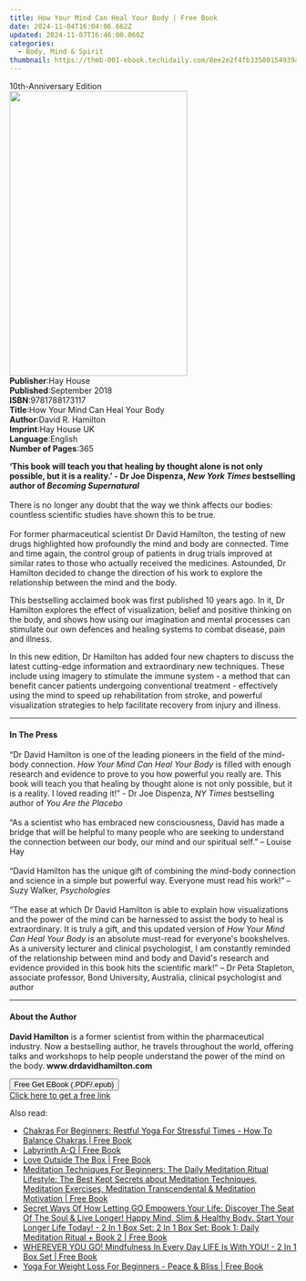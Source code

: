 ```yaml
---
title: How Your Mind Can Heal Your Body | Free Book
date: 2024-11-04T16:04:06.662Z
updated: 2024-11-07T16:46:00.060Z
categories:
  - Body, Mind & Spirit
thumbnail: https://thmb-001-ebook.techidaily.com/8ee2e2f4fb33580154939ac3ed51ae21f464db4b729cc585ccad327ca47566d7.jpg
---
```

<main id="book-container">
  <div class="flex flex-col">
    <div class="book-brief flex-1 py-6 px-4 sm:p-6 md:py-10 md:px-8">
      <!-- brief-->
      <div class="book-brief-main">10th-Anniversary Edition</div>
    </div>
    <div
      class="book-meta-info flex-1 grid gap-4 col-start-1 col-end-3 row-start-1 sm:mb-6 sm:grid-cols-4 lg:gap-6 lg:col-start-2 lg:row-end-6 lg:row-span-6 lg:mb-0"
    >
      <div
        class="book-meta-info-left place-content-center mt-4 p-4 text-sm leading-6 col-start-2 col-span-2 dark:text-slate-400"
      >
        <img
          class="w-full h-500 object-cover rounded-lg sm:h-255 sm:col-span-2 lg:col-span-full"
          src="https://img-001-ebook.techidaily.com/7eec46d2e564aac9e57d87c8d2bd1007c11d83b2be5011e01e796792c49c890b.jpg"
          alt=""
          width="312"
          height="500"
        />
      </div>
      <div
        class="book-meta-info-right mt-2 col-start-1 row-start-2 col-span-3 self-center"
      >
        <!-- meta data  -->
        <div class="flex flex-col px-4 md:px-8">
          <div class="flex-1">
            <strong>Publisher</strong>:<span class="px-2">Hay House</span>
          </div>
          <div class="flex-1">
            <strong>Published</strong>:<span class="px-2">September 2018</span>
          </div>
          <div class="flex-1">
            <strong>ISBN</strong>:<span class="px-2">9781788173117</span>
          </div>
          <div class="flex-1">
            <strong>Title</strong>:<span class="px-2"
              >How Your Mind Can Heal Your Body</span
            >
          </div>
          <div class="flex-1">
            <strong>Author</strong>:<span class="px-2">David R. Hamilton</span>
          </div>
          <div class="flex-1">
            <strong>Imprint</strong>:<span class="px-2">Hay House UK</span>
          </div>
          <div class="flex-1">
            <strong>Language</strong>:<span class="px-2">English</span>
          </div>
          <div class="flex-1">
            <strong>Number of Pages</strong>:<span class="px-2">365</span>
          </div>
        </div>
      </div>
    </div>
    <div class="book-description flex-1 py-6 px-4 sm:p-6 md:py-10 md:px-8">
      <div class="book-description-main">
        <div accordion-content="" id="description">
          <p>
            <b
              >‘This book will teach you that healing by thought alone is not
              only possible, but it is a reality.’ - Dr Joe Dispenza,
              <i>New York Times</i> bestselling author of
              <i>Becoming Supernatural</i><br /></b
            ><br />There is no longer any doubt that the way we think affects
            our bodies: countless scientific studies have shown this to be true.
            <br /><br />For former pharmaceutical scientist Dr David Hamilton,
            the testing of new drugs highlighted how profoundly the mind and
            body are connected. Time and time again, the control group of
            patients in drug trials improved at similar rates to those who
            actually received the medicines. Astounded, Dr Hamilton decided to
            change the direction of his work to explore the relationship between
            the mind and the body.
          </p>
          <p>
            This bestselling acclaimed book was first published 10 years ago. In
            it, Dr Hamilton explores the effect of visualization, belief and
            positive thinking on the body, and shows how using our imagination
            and mental processes can stimulate our own defences and healing
            systems to combat disease, pain and illness.
          </p>
          <p>
            In this new edition, Dr Hamilton has added four new chapters to
            discuss the latest cutting-edge information and extraordinary new
            techniques. These include using imagery to stimulate the immune
            system - a method that can benefit cancer patients undergoing
            conventional treatment - effectively using the mind to speed up
            rehabilitation from stroke, and powerful visualization strategies to
            help facilitate recovery from injury and illness.
          </p>
        </div>
        <div class="accordion-fader"></div>
      </div>
    </div>
    <div class="book-excerpts flex-1 py-6 px-4 sm:p-6 md:py-10 md:px-8">
      <!-- excerpts-->
      <div class="book-excerpts-main">
        <hr />
        <h4 class="placeholder placeholder-heading">
          <span>In The Press</span>
        </h4>
        <p></p>
        <p>
          “Dr David Hamilton is one of the leading pioneers in the field of the
          mind-body connection. <i>How Your Mind Can Heal Your Body</i> is
          filled with enough research and evidence to prove to you how powerful
          you really are. This book will teach you that healing by thought alone
          is not only possible, but it is a reality. I loved reading it!” - Dr
          Joe Dispenza, <i>NY Times</i> bestselling author of
          <i>You Are the Placebo</i><br /><br />
          “As a scientist who has embraced new consciousness, David has made a
          bridge that will be helpful to many people who are seeking to
          understand the connection between our body, our mind and our spiritual
          self.” – Louise Hay<br /><br />
          “David Hamilton has the unique gift of combining the mind-body
          connection and science in a simple but powerful way. Everyone must
          read his work!” – Suzy Walker, <i>Psychologies</i><br /><br />
          “The ease at which Dr David Hamilton is able to explain how
          visualizations and the power of the mind can be harnessed to assist
          the body to heal is extraordinary. It is truly a gift, and this
          updated version of&nbsp;<i>How Your Mind Can Heal Your Body</i
          >&nbsp;is an absolute must-read for everyone's bookshelves. As a
          university lecturer and clinical psychologist, I am constantly
          reminded of the relationship between mind and body and David's
          research and evidence provided in this book hits the scientific mark!”
          – Dr Peta Stapleton, associate professor, Bond University, Australia,
          clinical psychologist and author
        </p>
        <p></p>
      </div>
    </div>
    <div class="book-about-author flex-1 py-6 px-4 sm:p-6 md:py-10 md:px-8">
      <!-- about author-->
      <div class="book-main-author-main">
        <hr />
        <h4 class="placeholder placeholder-heading">
          <span>About the Author</span>
        </h4>
        <p>
          <b>David Hamilton</b>&nbsp;is a former scientist from within the
          pharmaceutical industry. Now a bestselling author, he travels
          throughout the world, offering talks and workshops to help people
          understand the power of the mind on the body.<b
            >&nbsp;www.drdavidhamilton.com</b
          >
        </p>
      </div>
    </div>
    <div class="book-free-get flex-1 py-6 px-4 sm:p-6 md:py-10 md:px-8">
      <button
        id="btn-free-get"
        class="bg-blue-500 hover:bg-blue-700 text-white font-bold py-2 px-4 rounded"
      >
        Free Get EBook (.PDF/.epub)
      </button>
      <div id="countdown-display" class="px-2 text-lg mt-2"></div>
      <a
        id="free-link"
        class="hidden bg-blue-500 hover:bg-blue-700 text-white font-bold py-2 px-4 rounded"
        href="https://www.ebooks.com/en-us/book/96326573/how-your-mind-can-heal-your-body/david-r-hamilton/"
        target="_blank"
        >Click here to get a free link</a
      >
    </div>
    <script>
      let countdownTime = 0;
      let countdownInterval = null;
      document
        .getElementById('btn-free-get')
        .addEventListener('click', startCountdown);
      function startCountdown() {
        countdownTime = new Date().getTime() + 60000 * 3;
        countdownInterval = setInterval(updateCountdown, 1000);
        document.getElementById('btn-free-get').disabled = true;
        document
          .getElementById('btn-free-get')
          .classList.add('bg-gray-500', 'cursor-not-allowed');
      }
      function updateCountdown() {
        let currentTime = new Date().getTime();
        let timeLeft = countdownTime - currentTime;
        let secondsLeft = Math.floor(timeLeft / 1000);
        document.getElementById('countdown-display').innerHTML =
          `Remaining time: ${secondsLeft} seconds.`;
        if (secondsLeft <= 0) {
          clearInterval(countdownInterval);
          document.getElementById('btn-free-get').classList.add('hidden');
          document.getElementById('free-link').classList.remove('hidden');
          document.getElementById('countdown-display').innerHTML = '';
        }
      }
    </script>
  </div>
</main>

<ins class="adsbygoogle"
      style="display:block"
      data-ad-client="ca-pub-7571918770474297"
      data-ad-slot="8358498916"
      data-ad-format="auto"
      data-full-width-responsive="true"></ins>
    

<span class="atpl-alsoreadstyle">Also read:</span>
<div><ul>
<li><a href="https://novels-ebooks.techidaily.com/209848938-9781680328721-chakras-for-beginners-restful-yoga-for-stressful-times-how-to-balance-chakras/"><u>Chakras For Beginners: Restful Yoga For Stressful Times - How To Balance Chakras | Free Book</u></a></li>
<li><a href="https://novels-ebooks.techidaily.com/209849118-9780995735118-labyrinth-a-w/"><u>Labyrinth A-Ω | Free Book</u></a></li>
<li><a href="https://novels-ebooks.techidaily.com/209849098-9789535945208-love-outside-the-box/"><u>Love Outside The Box | Free Book</u></a></li>
<li><a href="https://novels-ebooks.techidaily.com/209848896-9781635017007-meditation-techniques-for-beginners-the-daily-meditation-ritual-lifestyle-the-best-kept-secrets-about-meditation-techniques-meditation-exercises-meditation-tran/"><u>Meditation Techniques For Beginners: The Daily Meditation Ritual Lifestyle: The Best Kept Secrets about Meditation Techniques, Meditation Exercises, Meditation Transcendental & Meditation Motivation | Free Book</u></a></li>
<li><a href="https://novels-ebooks.techidaily.com/209848866-9781634282697-secret-ways-of-how-letting-go-empowers-your-life-discover-the-seat-of-the-soul-live-longer-happy-mind-slim-healthy-body-start-your-longer-life-today-2-in-1-box-/"><u>Secret Ways Of How Letting GO Empowers Your Life: Discover The Seat Of The Soul & Live Longer! Happy Mind, Slim & Healthy Body. Start Your Longer Life Today! - 2 In 1 Box Set: 2 In 1 Box Set: Book 1: Daily Meditation Ritual + Book 2 | Free Book</u></a></li>
<li><a href="https://novels-ebooks.techidaily.com/209848864-9781634282888-wherever-you-go-mindfulness-in-every-day-life-is-with-you-2-in-1-box-set/"><u>WHEREVER YOU GO! Mindfulness In Every Day LIFE Is With YOU! - 2 In 1 Box Set | Free Book</u></a></li>
<li><a href="https://novels-ebooks.techidaily.com/209848949-9781681270197-yoga-for-weight-loss-for-beginners-peace-bliss/"><u>Yoga For Weight Loss For Beginners - Peace & Bliss | Free Book</u></a></li>
</ul></div>


